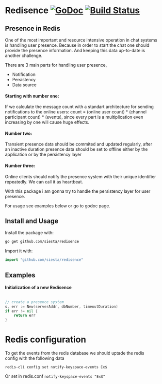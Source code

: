 # Redisence [![GoDoc](https://godoc.org/github.com/siesta/redisence?status.png)](https://godoc.org/github.com/siesta/redisence) [![Build Status](https://travis-ci.org/siesta/redisence.png)](https://travis-ci.org/siesta/redisence)

Presence in Redis
------------------

One of the most important and resource intensive operation in chat systems is handling user presence.
Because in order to start the chat one should provide the presence information.
And keeping this data up-to-date is another challenge.

There are 3 main parts for handling user presence,
* Notification
* Persistency
* Data source

#### Starting with number one:
If we calculate the message count with a standart architecture for sending notifications to the online users:
count = (online user count) * (channel participant count) * (events), since every part is a
multiplication even increasing by one will cause huge effects.

#### Number two:
Transient presence data should be commited and updated regularly, after an inactive duration presence data should be set to offline
either by the application or by the persistency layer

#### Number three:
Online clients should notify the presence system with their unique identifier repeatedly. We can call it as heartbeat.


With this package i am gonna try to handle the persistency layer for user presence.


For usage see examples below or go to godoc page.

## Install and Usage

Install the package with:

```bash
go get github.com/siesta/redisence
```

Import it with:

```go
import "github.com/siesta/redisence"
```


## Examples

#### Initialization of a new Redisence

```go

// create a presence system
s, err := New(serverAddr, dbNumber, timeoutDuration)
if err != nil {
    return err
}

```

# Redis configuration
To get the events from the redis database we should uptade the redis config with the following data

`redis-cli config set notify-keyspace-events Ex$`

Or
set in redis.conf
`notify-keyspace-events "Ex$"`

